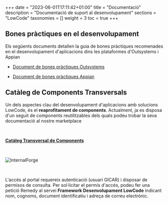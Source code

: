 +++
date        = "2023-06-01T17:11:42+01:00"
title       = "Documentació"
description = "Documentació de suport al desenvolupament"
sections    = "LowCode"
taxonomies  = []
weight 		= 3
toc			= true
+++

## Bones pràctiques en el desenvolupament

Els següents documents detallen la guia de bones pràctiques recomenades en el desenvolupament d'aplicacions dins les plataformes d'Outsystems i Appian

- [Document de bones pràctiques Outsystems](/related/lowcode/CTTI_Outsystems_Bones_Practiques.pdf)

- [Document de bones pràctiques Appian](/related/lowcode/CTTI_Appian_Bones_Practiques.pdf)

## Catàleg de Components Transversals

Un dels aspectes clau del desenvolupament d'aplicacions amb solucions LowCode, és el **reaprofitament de components**. Actualment, ja es disposa d'un seguit de components reutilitzables dels quals podeu trobar la seva documentació al nostre marketplace

<br/>

[**Catàleg Transversal de Components**](https://desenvolupament.out.apps.gencat.cat/InternalForge/)

<br/>

![InternalForge](/related/lowcode/InternalForge.JPG)

<br/>

L'accés al portal requereix autenticació (usuari GICAR) i disposar de permisos de consulta. Per sol·licitar el permís d'accés, podeu fer una petició Remedy al servei **Framework Desenvolupament LowCode** indicant nom, cognoms, document identificatiu i adreça de correu electrònic.


